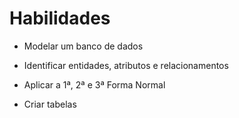 # Habilidades

  * Modelar um banco de dados

  * Identificar entidades, atributos e relacionamentos
  
  * Aplicar a 1ª, 2ª e 3ª Forma Normal

  * Criar tabelas